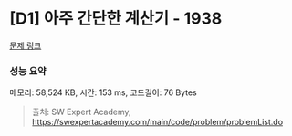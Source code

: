 # [D1] 아주 간단한 계산기 - 1938 

[문제 링크](https://swexpertacademy.com/main/code/problem/problemDetail.do?contestProbId=AV5PjsYKAMIDFAUq) 

### 성능 요약

메모리: 58,524 KB, 시간: 153 ms, 코드길이: 76 Bytes



> 출처: SW Expert Academy, https://swexpertacademy.com/main/code/problem/problemList.do